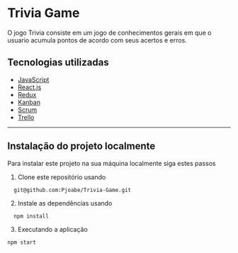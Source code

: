 # Trivia Game
O jogo Trivia consiste em um jogo de conhecimentos gerais em que o usuario acumula pontos de acordo com seus acertos e erros.

## Tecnologias utilizadas
- [JavaScript](https://developer.mozilla.org/pt-BR/docs/Web/JavaScript)
- [React.js](https://pt-br.reactjs.org/)
- [Redux](https://redux.js.org/)
- [Kanban](https://pt.wikipedia.org/wiki/Kanban)
- [Scrum](https://pt.wikipedia.org/wiki/Scrum)
- [Trello](https://trello.com/)
---
## Instalação do projeto localmente

Para instalar este projeto na sua máquina localmente siga estes passos

1. Clone este repositório usando 

```
  git@github.com:Pjoabe/Trivia-Game.git
```

2. Instale as dependências usando 

```
  npm install
```
3. Executando a aplicação

```bash
npm start
``` 
